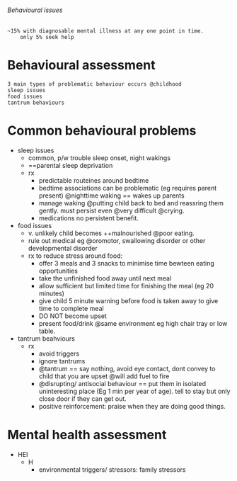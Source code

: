 ###### Behavioural issues
    ~15% with diagnosable mental illness at any one point in time.
        only 5% seek help


# Behavioural assessment
    3 main types of problematic behaviour occurs @childhood
    sleep issues
    food issues
    tantrum behaviours


# Common behavioural problems
- sleep issues
    + common, p/w trouble sleep onset, night wakings
    + ==parental sleep deprivation
    + rx
        * predictable routeines around bedtime
        * bedtime associations can be problematic (eg requires parent present) @nighttime waking == wakes up parents
        * manage waking @putting child back to bed and reassring them gently. must persist even @very difficult @crying. 
        * medications no persistent benefit. 
- food issues
    + v. unlikely child becomes ++malnourished @poor eating. 
    + rule out medical eg @oromotor, swallowing disorder or other developmental disorder
    + rx to reduce stress around food:
        * offer 3 meals and 3 snacks to minimise time bewteen eating opportunities
        * take the unfinished food away until next meal
        * allow sufficient but limited time for finishing the meal (eg 20 minutes)
        * give child 5 minute warning before food is taken away to give time to complete meal
        * DO NOT become upset
        * present food/drink @same environment eg high chair tray or low table.
- tantrum beahviours
    + rx
        * avoid triggers
        * ignore tantrums
        * @tantrum == say nothing, avoid eye contact, dont convey to child that you are upset @will add fuel to fire
        * @disrupting/ antisocial behaviour == put them in isolated uninteresting place (Eg 1 min per year of age). tell to stay but only close door if they can get out. 
        * positive reinforcement: praise when they are doing good things. 


# Mental health assessment
- HEI
    + H
        * environmental triggers/ stressors: family stressors 
